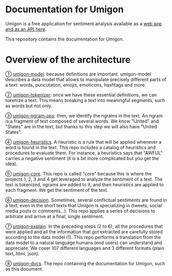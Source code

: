 # Documentation for Umigon

Umigon is a free application for sentiment analysis available as a [web app and as an API here](https://nocodefunctions.com/umigon/sentiment_analysis_tool.html).

This repository contains the documentation for Umigon.

# Overview of the architecture

① [umigon-model](https://github.com/seinecle/umigon-family/tree/main/umigon-model): because definitions are important. umigon-model describes a data model that allows to manipulate precisely different parts of a text: words, puncutation, emojis, emoticons, hashtags and more.

 ② [umigon-tokenizer](https://github.com/seinecle/umigon-family/tree/main/umigon-tokenizer): once we have these essential definitions, we can tokenize a text. This means breaking a text into meaningful segments, such as words but not only.

 ③ [umigon-ngram-ops](https://github.com/seinecle/umigon-family/tree/main/umigon-ngram-ops): then, we identify the ngrams in the text. An ngram is a fragment of text composed of several words. We know "United" and "States" are in the text, but thanks to this step we will also have "United States".

 ④ [umigon-heuristics](https://github.com/seinecle/umigon-family/tree/main/umigon-heuristics). A heuristic is a rule that will be applied whenever a word is found in the text. This repo includes a catalog of heuristics and procedures to evaluate them. For instance, a heuristics says that "AWFUL" carries a negative sentiment (it is a bit more complicated but you get the idea).

 ⑤ [umigon-core](https://github.com/seinecle/umigon-family/tree/main/umigon-core). This repo is called "core" because this is where the projects 1, 2, 3 and 4 get leveraged to analyze the sentiment of a text. The text is tokenized, ngrams are added to it, and then heuristics are applied to each fragment. We get the sentiment of the text.

 ⑥ [umigon-decision](https://github.com/seinecle/umigon-family/tree/main/umigon-decision). Sometimes, several conflictual sentiments are found in a text, even in the short texts that Umigon is specializing in (tweets, social media posts or comments...). This repo applies a series of decisions to arbitrate and arrive at a final, single sentiment.

 ⑦ [umigon-explain](https://github.com/seinecle/umigon-family/tree/main/umigon-explain). In the preceding steps (2 to 6), all the  procedures that were applied and all the information that got extracted are carefully stored according to the data model (1). This repo performs a translation from the data model to a natural language humans (end users) can understand and appreciate. We cover 107 different languages and 3 different formats (plain text, html, json).

⑧ [umigon-docs](https://github.com/seinecle/umigon-family/tree/main/umigon-docs). The repo containing the documentation for Umigon, such as this document.
